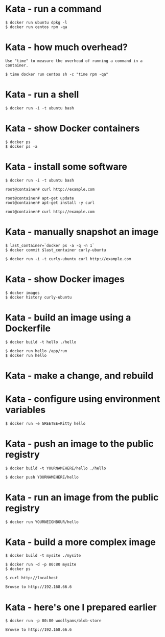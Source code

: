 # Kata - run a command

    $ docker run ubuntu dpkg -l
    $ docker run centos rpm -qa

# Kata - how much overhead?

    Use "time" to measure the overhead of running a command in a container.

    $ time docker run centos sh -c "time rpm -qa"

# Kata - run a shell

    $ docker run -i -t ubuntu bash

# Kata - show Docker containers

    $ docker ps
    $ docker ps -a

# Kata - install some software

    $ docker run -i -t ubuntu bash

    root@container# curl http://example.com

    root@container# apt-get update
    root@container# apt-get install -y curl

    root@container# curl http://example.com

# Kata - manually snapshot an image

    $ last_container=`docker ps -a -q -n 1`
    $ docker commit $last_container curly-ubuntu

    $ docker run -i -t curly-ubuntu curl http://example.com

# Kata - show Docker images

    $ docker images
    $ docker history curly-ubuntu

# Kata - build an image using a Dockerfile

    $ docker build -t hello ./hello

    $ docker run hello /app/run
    $ docker run hello

# Kata - make a change, and rebuild

# Kata - configure using environment variables

    $ docker run -e GREETEE=Kitty hello

# Kata - push an image to the public registry

    $ docker build -t YOURNAMEHERE/hello ./hello

    $ docker push YOURNAMEHERE/hello

# Kata - run an image from the public registry

    $ docker run YOURNEIGHBOUR/hello

# Kata - build a more complex image

    $ docker build -t mysite ./mysite

    $ docker run -d -p 80:80 mysite
    $ docker ps

    $ curl http://localhost

    Browse to http://192.168.66.6

# Kata - here's one I prepared earlier

    $ docker run -p 80:80 woollyams/blob-store

    Browse to http://192.168.66.6

